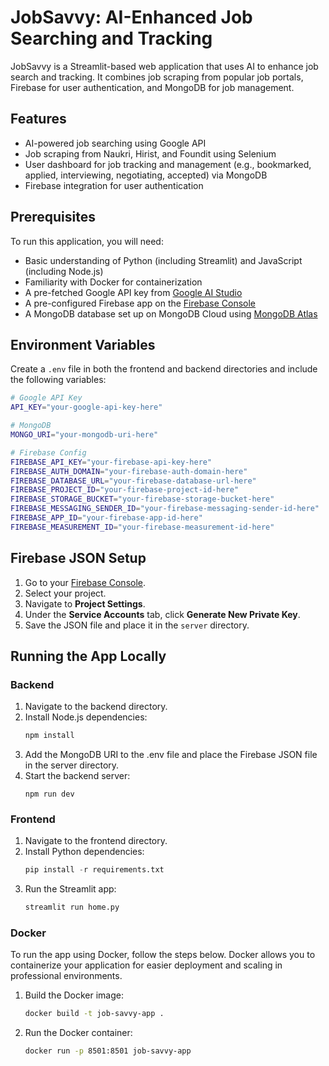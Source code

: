 # JobSavvy: AI-Enhanced Job Searching and Tracking

JobSavvy is a Streamlit-based web application that uses AI to enhance job search and tracking. It combines job scraping from popular job portals, Firebase for user authentication, and MongoDB for job management.

## Features
- AI-powered job searching using Google API
- Job scraping from Naukri, Hirist, and Foundit using Selenium
- User dashboard for job tracking and management (e.g., bookmarked, applied, interviewing, negotiating, accepted) via MongoDB
- Firebase integration for user authentication

## Prerequisites
To run this application, you will need:
- Basic understanding of Python (including Streamlit) and JavaScript (including Node.js)
- Familiarity with Docker for containerization
- A pre-fetched Google API key from [Google AI Studio](https://aistudio.google.com/app/apikey)
- A pre-configured Firebase app on the [Firebase Console](https://console.firebase.google.com/)
- A MongoDB database set up on MongoDB Cloud using [MongoDB Atlas](https://www.mongodb.com/docs/atlas/getting-started/)

## Environment Variables
Create a `.env` file in both the frontend and backend directories and include the following variables:

```bash
# Google API Key
API_KEY="your-google-api-key-here"

# MongoDB
MONGO_URI="your-mongodb-uri-here"

# Firebase Config
FIREBASE_API_KEY="your-firebase-api-key-here"
FIREBASE_AUTH_DOMAIN="your-firebase-auth-domain-here"
FIREBASE_DATABASE_URL="your-firebase-database-url-here"
FIREBASE_PROJECT_ID="your-firebase-project-id-here"
FIREBASE_STORAGE_BUCKET="your-firebase-storage-bucket-here"
FIREBASE_MESSAGING_SENDER_ID="your-firebase-messaging-sender-id-here"
FIREBASE_APP_ID="your-firebase-app-id-here"
FIREBASE_MEASUREMENT_ID="your-firebase-measurement-id-here"
```

## Firebase JSON Setup
1. Go to your [Firebase Console](https://console.firebase.google.com/).
2. Select your project.
3. Navigate to **Project Settings**.
4. Under the **Service Accounts** tab, click **Generate New Private Key**.
5. Save the JSON file and place it in the `server` directory.

## Running the App Locally

### Backend
1. Navigate to the backend directory.
2. Install Node.js dependencies:
   ```bash
   npm install
   ```
3. Add the MongoDB URI to the .env file and place the Firebase JSON file in the server directory.
4. Start the backend server:
   ```
   npm run dev
   ```
### Frontend
1. Navigate to the frontend directory.
2. Install Python dependencies:
   ```py
   pip install -r requirements.txt
   ```
3. Run the Streamlit app:
   ```py
   streamlit run home.py
   ```

### Docker
To run the app using Docker, follow the steps below. Docker allows you to containerize your application for easier deployment and scaling in professional environments.

1. Build the Docker image:
   ```bash
   docker build -t job-savvy-app .
   ```
2. Run the Docker container:
   ```bash
   docker run -p 8501:8501 job-savvy-app
   ```
